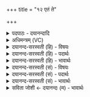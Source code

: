 +++
title = "१२ एतं ते"

+++
<details><summary>पदपाठः - दयानन्दादि</summary>

ए॒तम्। ते॒। दे॒व॒। स॒वि॒तः॒। य॒ज्ञम्। प्र। आ॒हुः॒। बृह॒स्पत॑ये। ब्र॒ह्मणे॑। तेन॑। य॒ज्ञम्। अ॒व॒। तेन॑। य॒ज्ञप॑ति॒मिति॑ य॒ज्ञऽप॑तिम्। तेन॑। माम्। अ॒व॒। १२।
</details>

<details><summary>अधिमन्त्रम् (VC)</summary>

- सविता देवता
- परमेष्ठी प्रजापतिर्ऋषिः
- भुरिग् बृहती
- मध्यमः
</details>

<details><summary>दयानन्द-सरस्वती (हि) - विषयः</summary>

किस प्रयोजन के लिये और किस ने यह विद्या का प्रबन्ध प्रकाशित किया है, सो अगले मन्त्र में उपदेश किया है ॥
</details>

<details><summary>दयानन्द-सरस्वती (हि) - पदार्थः</summary>

पदार्थान्वयभाषाः -  हे (देव) दिव्य सुख वा उत्तम गुण देने तथा (सवितः) सब ऐश्वर्य का विधान करनेवाले जगदीश्वर ! वेद और विद्वान् आप के प्रकाशित किये हुए (एतम्) इस पूर्वोक्त यज्ञ को (प्राहुः) अच्छी प्रकार कहते हैं कि जिससे (बृहस्पतये) बड़ों में बड़ी जो वेदवाणी है, उसके पालन करनेवाले (ब्रह्मणे) चारों वेदों के पढ़ने से ब्रह्मा की पदवी को प्राप्त हुए विद्वान् के लिये सुख और श्रेष्ठ अधिकार प्राप्त होते हैं। इस (यज्ञम्) यज्ञ सम्बन्धी धर्म से (यज्ञपतिम्) यज्ञ को करने वा सब प्राणियों को सुख देनेवाले विद्वान् और उस विद्या वा धर्म के प्रकाश से (माम्) मेरी भी (अव) रक्षा कीजिये ॥१२॥
</details>

<details><summary>दयानन्द-सरस्वती (हि) - भावार्थः</summary>

भावार्थभाषाः -  ईश्वर ने सृष्टि के आदि में दिव्यगुणवाले अग्नि, वायु, रवि और अङ्गिरा ऋषियों के द्वारा चारों वेद के उपदेश से सब मनुष्यों के लिये विद्याप्राप्ति के साथ यज्ञ के अनुष्ठान की विधि का उपदेश किया है, जिससे सब की रक्षा होती है, क्योंकि विद्या और शुद्धि क्रिया के बिना किसी को सुख वा सुख की रक्षा प्राप्त नहीं हो सकती। इसलिये हम सब को उचित है कि परस्पर प्रीति के साथ अपनी वृद्धि और रक्षा यत्न से करनी चाहिये। जो ग्यारहवें मन्त्र से यज्ञ का फल कहा है, उसका प्रकाश परमेश्वर ही ने किया है, ऐसा इस मन्त्र से विधान है ॥१२॥
</details>

<details><summary>दयानन्द-सरस्वती (सं) - विषयः</summary>

कस्मै प्रयोजनाय केनायं विद्याप्रबन्धः प्रकाशित इत्युपदिश्यते ॥
</details>

<details><summary>दयानन्द-सरस्वती (सं) - पदार्थः</summary>

पदार्थान्वयभाषाः -  हे देव सवितर्जगदीश्वर ! वेदा विद्वांसश्च यमेतं यज्ञं भवत्प्रकाशितं प्राहुर्येन बृहस्पतये ब्रह्मणे सुखाधिकाराः प्राप्नुवन्ति, तेनेमं यज्ञं यज्ञपतिं मां चाव सततं रक्ष ॥१२॥
</details>

<details><summary>दयानन्द-सरस्वती (सं) - भावार्थः</summary>

भावार्थभाषाः -  ईश्वरेण सृष्ट्यादौ गुणवद्भ्योऽग्निवायुरव्यङ्गिरोभ्यश्चतुर्वेदोपदेशेन सर्वेषां मनुष्याणां विद्याप्राप्त्या सुखाय यज्ञानुष्ठानविधिरुपदिष्टोऽनेनैव रक्षणविधानं च। नैव विद्याशुद्धिक्रियाभ्यां विना कस्यचित् सुखरक्षणे भवितुमर्हतस्तस्मात् सर्वैः परस्परं प्रीत्यै तयोर्वृद्धिरक्षणे प्रयत्नतः सदैव कार्य्ये। यश्चैकादशेन मन्त्रेण यज्ञफलभोग उक्तस्तत्प्रकाश ईश्वरेणैव कृत इति गम्यते ॥१२॥
</details>

<details><summary>सविता जोशी ← दयानन्दः (म) - भावार्थः</summary>

भावार्थभाषाः -  ईश्वराने सृष्टीच्या आरंभी माणसांसाठी दिव्य गुणांनी युक्त असलेल्या अग्नी, वायू, आदित्य व अंगीरा ऋषीद्वारे चारही वेदांमधून विद्या व यज्ञाच्या अनुष्ठानाचाही उपदेश केलेला आहे. त्यामुळे सर्वांचे रक्षण होते, कारण वेदविद्या व यज्ञाद्वारे शुद्धिक्रिया केल्याखेरीज कुणालाही सुख मिळू शकत नाही व सुखाचे रक्षणही होऊ शकत नाही. म्हणून प्रयत्नपूर्वक व परस्पर प्रेमाने आपले रक्षण व्हावे व उन्नतीही व्हावी, असे वागले पाहिजे. अकराव्या मंत्रात यज्ञाच्या ज्या फळाचे वर्णन केलेले आहे त्याचेच स्पष्टीकरण या मंत्रात केले आहे.
</details>